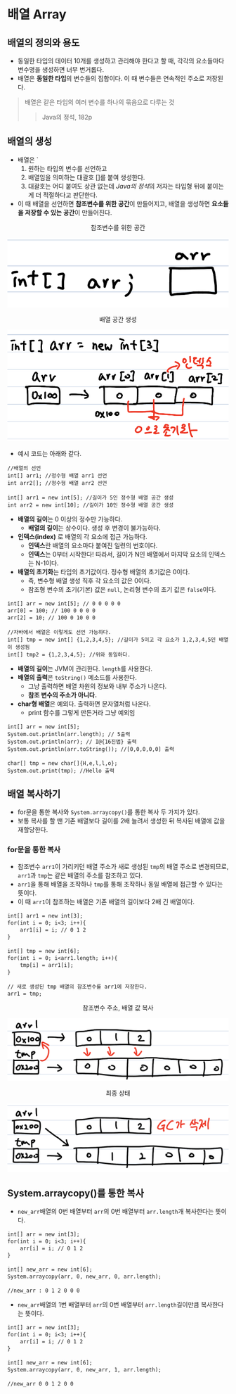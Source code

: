 # 배열 Array
## 배열의 정의와 용도
- 동일한 타입의 데이터 10개를 생성하고 관리해야 한다고 할 때, 각각의 요소들마다 변수명을 생성하면 너무 번거롭다.
- 배열은 **동일한 타입**의 변수들의 집합이다. 이 때 변수들은 연속적인 주소로 저장된다.
> 배열은 같은 타입의 여러 변수를 하나의 묶음으로 다루는 것
>> Java의 정석, 182p

## 배열의 생성
- 배열은 `
    1. 원하는 타입의 변수를 선언하고 
    2. 배열임을 의미하는 대괄호 []를 붙여 생성한다.
    3. 대괄호는 어디 붙여도 상관 없는데 *Java의 정석*의 저자는 타입형 뒤에 붙이는게 더 적절하다고 판단한다.
- 이 때 배열을 선언하면 **참조변수를 위한 공간**이 만들어지고, 배열을 생성하면 **요소들을 저장할 수 있는 공간**이 만들어진다.
<center> 참조변수를 위한 공간</center>

![Array_참조변수](./pics/arr_name.png)
</br>

<center> 배열 공간 생성 </center> 

![Array_요소_공간](./pics/arr_create.png)



- 예시 코드는 아래와 같다.
```
//배열의 선언
int[] arr1; //정수형 배열 arr1 선언
int arr2[]; //정수형 배열 arr2 선언

int[] arr1 = new int[5]; //길이가 5인 정수형 배열 공간 생성
int arr2 = new int[10]; //길이가 10인 정수형 배열 공간 생성

```

- **배열의 길이**는 0 이상의 정수만 가능하다.
    - **배열의 길이**는 상수이다. 생성 후 변경이 불가능하다.
- **인덱스(index)** 로 배열의 각 요소에 접근 가능하다.
    - **인덱스**란 배열의 요소마다 붙여진 일련의 번호이다.
    - **인덱스**는 0부터 시작한다! 따라서, 길이가 N인 배열에서 마지막 요소의 인덱스는 N-1이다.
- **배열의 초기화**는 타입의 초기값이다. 정수형 배열의 초기값은 0이다.
    - 즉, 변수형 배열 생성 직후 각 요소의 값은 0이다.
    - 참조형 변수의 초기(기본) 값은 `null`, 논리형 변수의 초기 값은 `false`이다.
```
int[] arr = new int[5]; // 0 0 0 0 0
arr[0] = 100; // 100 0 0 0 0
arr[2] = 10; // 100 0 10 0 0

//자바에서 배열은 이렇게도 선언 가능하다.
int[] tmp = new int[] {1,2,3,4,5}; //길이가 5이고 각 요소가 1,2,3,4,5인 배열이 생성됨
int[] tmp2 = {1,2,3,4,5}; //위와 동일하다.

```

- **배열의 길이**는 JVM이 관리한다. `length`를 사용한다.
- **배열의 출력**은 `toString()` 메소드를 사용한다.
    - 그냥 출력하면 배열 차원의 정보와 내부 주소가 나온다.
    - **참조 변수의 주소가 아니다.**
- **char형 배열**은 예외다. 출력하면 문자열처럼 나온다.
    - print 함수를 그렇게 만든거라 그냥 예외임

```
int[] arr = new int[5];
System.out.println(arr.length); // 5출력
System.out.println(arr); // I@{16진법} 출력
System.out.println(arr.toString()); //[0,0,0,0,0] 출력

char[] tmp = new char[]{H,e,l,l,o};
System.out.print(tmp); //Hello 출력
```

## 배열 복사하기
- for문을 통한 복사와 `System.arraycopy()`를 통한 복사 두 가지가 있다.
- 보통 복사를 할 땐 기존 배열보다 길이를 2배 늘려서 생성한 뒤 복사된 배열에 값을 재할당한다.
### for문을 통한 복사
- 참조변수 `arr1`이 가리키던 배열 주소가 새로 생성된 `tmp`의 배열 주소로 변경되므로, `arr1`과 `tmp`는 같은 배열의 주소를 참조하고 있다.
- `arr1`을 통해 배열을 조작하나 `tmp`를 통해 조작하나 동일 배열에 접근할 수 있다는 뜻이다.
- 이 때 `arr1`이 참조하는 배열은 기존 배열의 길이보다 2배 긴 배열이다.
```
int[] arr1 = new int[3];
for(int i = 0; i<3; i++){
    arr1[i] = i; // 0 1 2
}

int[] tmp = new int[6];
for(int i = 0; i<arr1.length; i++){
    tmp[i] = arr1[i];
}

// 새로 생성된 tmp 배열의 참조변수를 arr1에 저장한다.
arr1 = tmp; 
```
<center> 참조변수 주소, 배열 값 복사 </center>

![arr_copy](./pics/arr_copy1.png)

<center> 최종 상태 </center>

![arr_copy2](./pics/arr_copy2.png)


## System.arraycopy()를 통한 복사
- `new_arr`배열의 0번 배열부터 `arr`의 0번 배열부터 `arr.length`개 복사한다는 뜻이다.
```
int[] arr = new int[3];
for(int i = 0; i<3; i++){
    arr[i] = i; // 0 1 2
}

int[] new_arr = new int[6];
System.arraycopy(arr, 0, new_arr, 0, arr.length);

//new_arr : 0 1 2 0 0 0
```
- `new_arr`배열의 1번 배열부터 `arr`의 0번 배열부터 `arr.length`길이만큼 복사한다는 뜻이다.
```
int[] arr = new int[3];
for(int i = 0; i<3; i++){
    arr[i] = i; // 0 1 2
}

int[] new_arr = new int[6];
System.arraycopy(arr, 0, new_arr, 1, arr.length);

//new_arr 0 0 1 2 0 0
```